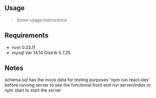 ## Usage

> Some usage instructions

## Requirements

- nvm 0.33.11
- mysql  Ver 14.14 Distrib 5.7.25


## Notes

schema.sql has the mock data for testing purposes
'npm run react-dev' before running server to see the functional front end
run server/index or npm start to start the server


